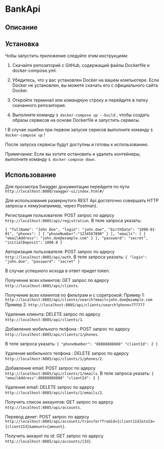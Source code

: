 # BankApi

## Описание


## Установка
Чобы запустить приложение следуйте этим инструкциям:

1. Скачайте репозиторий с GitHub, содержащий файлы Dockerfile и docker-compose.yml.

2. Убедитесь, что у вас установлен Docker на вашем компьютере. Если Docker не установлен, вы можете скачать его с официального сайта Docker.

3. Откройте терминал или командную строку и перейдите в папку скачанного репозитория.

4. Выполните команду `$ docker-compose up --build` , чтобы создать образы сервисов на основе Dockerfile и запустить сервисы.

! В случае ошибки при первом запуске серисов выполните команду `$ docker-compose up` !

После запуска сервисы будут доступны и готовы к использованию.


Примечание: Если вы хотите остановить и удалить контейнеры, выполните команду `$ docker-compose down`.


## Использование

Для просмотра Swagger документации перейдите по пути `http://localhost:8080/swagger-ui/index.html#/`

Для использования развернутого REST Api достаточно совершать HTTP запросы к нему(например, через Postman).

Регистрация пользователя: POST запрос по адерсу `http://localhost:8085/api/registration`. В теле запроса указать:

`
{
  "fullName": "John Doe",
  "login": "john.doe",
  "birthDate": "1990-01-01",
  "phones": [
    {
      "phoneNumber":"1234567890"
    }
  ],
  "emails": [
    {
      "emailAddress": "john.doe@example.com"
    }
  ],
  "password": "secret",
  "initialDeposit": 1000.0
}
`

Авторизация пользователя: POST запрос по адерсу `http://localhost:8085/api/auth`. В теле запроса указать:
`{
  "login": "john.doe",
  "password": "secret"
}
`

В случае успешного исхода в ответ придет token.

Получение всех клиентов: GET запрос по адерсу `http://localhost:8085/api/clients`.

Получение всех клиентов по фильтрам и с соритрокой:
	Пример 1: `http://localhost:8085/api/clients/search?email=john.doe@example.com`
	Пример 2: `http://localhost:8085/api/clients/search?phone=777777`


Удаление клиента: DELETE запрос по адерсу `http://localhost:8085/api/clients/1`.


Добавление мобильного телфона :  POST запрос по адерсу `http://localhost:8085/api/clients/1/phones`.

В теле запроса указать:
`
{
  "phoneNumber": "88888888888"
  "clientId": 2
  }
`


Удаление мобильного телфона :  DELETE запрос по адерсу `http://localhost:8085/api/clients/1/phones/2`.


Добавление email:  POST запрос по адерсу `http://localhost:8085/api/clients/1/emails`.
В теле запроса указать:
`
{
  "emailAddress":88888888888"
  "clientId": 2
  }
`


Удаление email:  DELETE запрос по адерсу `http://localhost:8085/api/clients/1/emails/2`.


Получить список аккаунтов: GET запрос по адерсу `http://localhost:8085/api/accounts`.


Перевод денег: POST запрос по адерсу `http://localhost:8085/api/accounts/transfer?fromId={client1Id}&toId={client2Id}&amount={amount}`.


Получить аккаунт по id: GET запрос по адерсу `http://localhost:8085/api/accounts/{Id}`.

